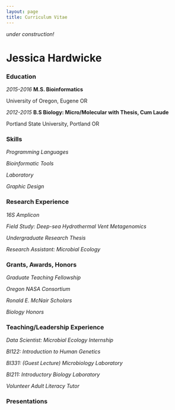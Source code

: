 ```yaml
---
layout: page
title: Curriculum Vitae
---
```

*under construction!*

# Jessica Hardwicke


### Education


*2015-2016*  **M.S. Bioinformatics**

University of Oregon, Eugene OR

*2012-2015*  **B.S Biology: Micro/Molecular with Thesis, Cum Laude**

Portland State University, Portland OR


### Skills


*Programming Languages*


*Bioinformatic Tools*


*Laboratory*


*Graphic Design*


### Research Experience

*16S Amplicon*

*Field Study: Deep-sea Hydrothermal Vent Metagenomics*

*Undergraduate Research Thesis*

*Research Assistant: Microbial Ecology*

### Grants, Awards, Honors

*Graduate Teaching Fellowship*

*Oregon NASA Consortium*

*Ronald E. McNair Scholars*

*Biology Honors*


### Teaching/Leadership Experience

*Data Scientist: Microbial Ecology Internship*

*BI122: Introduction to Human Genetics*

*BI331: (Guest Lecture) Microbiology Laboratory*

*BI211: Introductory Biology Laboratory*

*Volunteer Adult Literacy Tutor*

### Presentations
